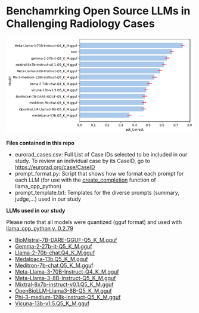 # Benchamrking Open Source LLMs in Challenging Radiology Cases

![Percentage correct across all cases.](summary.png)

**Files contained in this repo**

- eurorad_cases.csv: Full List of Case IDs selected to be included in our study. To review an individual case by its CaseID, go to https://eurorad.org/case/CaseID
- prompt_format.py: Script that shows how we format each prompt for each LLM (for use with the [create_completion](https://llama-cpp-python.readthedocs.io/en/stable/api-reference/#llama_cpp.Llama.create_completion) function of llama_cpp_python)
- prompt_template.txt: Templates for the diverse prompts (summary, judge,...) used in our study

**LLMs used in our study**

Please note that all models were quantized (gguf format) and used with [llama_cpp_python v. 0.2.79](https://github.com/abetlen/llama-cpp-python/releases/tag/v0.2.79)
- [BioMistral-7B-DARE-GGUF-Q5_K_M.gguf](https://huggingface.co/BioMistral/BioMistral-7B-DARE-GGUF)
- [Gemma-2-27b-it-Q5_K_M.gguf](https://huggingface.co/bartowski/gemma-2-27b-it-GGUF)
- [Llama-2-70b-chat.Q4_K_M.gguf](https://huggingface.co/TheBloke/Llama-2-70B-Chat-GGUF)
- [Medalpaca-13b.Q5_K_M.gguf](https://huggingface.co/mradermacher/medalpaca-13b-GGUF)
- [Meditron-7b-chat.Q5_K_M.gguf](https://huggingface.co/TheBloke/meditron-7B-chat-GGUF)
- [Meta-Llama-3-70B-Instruct-Q4_K_M.gguf](https://huggingface.co/bartowski/Meta-Llama-3-70B-Instruct-GGUF)
- [Meta-Llama-3-8B-Instruct-Q5_K_M.gguf](https://huggingface.co/bartowski/Meta-Llama-3-8B-Instruct-GGUF)
- [Mixtral-8x7b-instruct-v0.1.Q5_K_M.gguf](https://huggingface.co/TheBloke/Mixtral-8x7B-Instruct-v0.1-GGUF)
- [OpenBioLLM-Llama3-8B-Q5_K_M.gguf](https://huggingface.co/bartowski/OpenBioLLM-Llama3-8B-GGUF)
- [Phi-3-medium-128k-instruct-Q5_K_M.gguf](https://huggingface.co/bartowski/Phi-3-medium-128k-instruct-GGUF)
- [Vicuna-13b-v1.5.Q5_K_M.gguf](https://huggingface.co/TheBloke/vicuna-7B-v1.5-GGUF)
